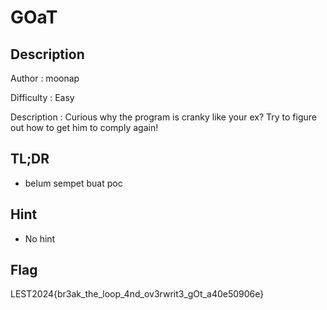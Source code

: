 # GOaT
## Description

Author : moonap

Difficulty : Easy

Description : 
Curious why the program is cranky like your ex? Try to figure out how to get him to comply again!
## TL;DR

- belum sempet buat poc

## Hint 

- No hint

## Flag

LEST2024{br3ak_the_loop_4nd_ov3rwrit3_gOt_a40e50906e}